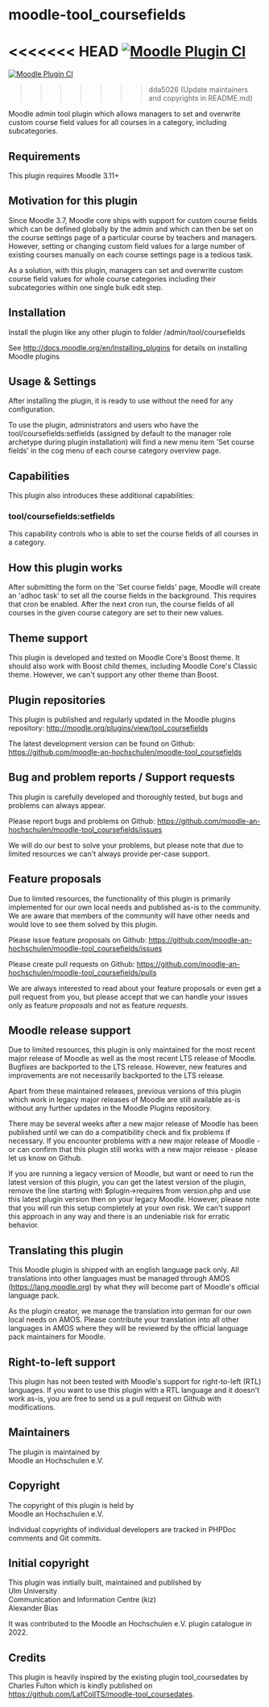 moodle-tool_coursefields
========================

<<<<<<< HEAD
[![Moodle Plugin CI](https://github.com/moodle-an-hochschulen/moodle-tool_coursefields/workflows/Moodle%20Plugin%20CI/badge.svg?branch=MOODLE_311_STABLE)](https://github.com/moodle-an-hochschulen/moodle-tool_coursefields/actions?query=workflow%3A%22Moodle+Plugin+CI%22+branch%3AMOODLE_311_STABLE)
=======
[![Moodle Plugin CI](https://github.com/moodle-an-hochschulen/moodle-tool_coursefields/workflows/Moodle%20Plugin%20CI/badge.svg?branch=master)](https://github.com/moodle-an-hochschulen/moodle-tool_coursefields/actions?query=workflow%3A%22Moodle+Plugin+CI%22+branch%3Amaster)
>>>>>>> dda5026 (Update maintainers and copyrights in README.md)

Moodle admin tool plugin which allows managers to set and overwrite custom course field values for all courses in a category, including subcategories.


Requirements
------------

This plugin requires Moodle 3.11+


Motivation for this plugin
--------------------------

Since Moodle 3.7, Moodle core ships with support for custom course fields which can be defined globally by the admin and which can then be set on the course settings page of a particular course by teachers and managers.
However, setting or changing custom field values for a large number of existing courses manually on each course settings page is a tedious task.

As a solution, with this plugin, managers can set and overwrite custom course field values for whole course categories including their subcategories within one single bulk edit step.


Installation
------------

Install the plugin like any other plugin to folder
/admin/tool/coursefields

See http://docs.moodle.org/en/Installing_plugins for details on installing Moodle plugins


Usage & Settings
----------------

After installing the plugin, it is ready to use without the need for any configuration.

To use the plugin, administrators and users who have the tool/coursefields:setfields (assigned by default to the manager role archetype during plugin installation) will find a new menu item 'Set course fields' in the cog menu of each course category overview page.


Capabilities
------------

This plugin also introduces these additional capabilities:

### tool/coursefields:setfields

This capability controls who is able to set the course fields of all courses in a category.


How this plugin works
---------------------

After submitting the form on the 'Set course fields' page, Moodle will create an 'adhoc task' to set all the course fields in the background. This requires that cron be enabled.
After the next cron run, the course fields of all courses in the given course category are set to their new values.


Theme support
-------------

This plugin is developed and tested on Moodle Core's Boost theme.
It should also work with Boost child themes, including Moodle Core's Classic theme. However, we can't support any other theme than Boost.


Plugin repositories
-------------------

This plugin is published and regularly updated in the Moodle plugins repository:
http://moodle.org/plugins/view/tool_coursefields

The latest development version can be found on Github:
https://github.com/moodle-an-hochschulen/moodle-tool_coursefields


Bug and problem reports / Support requests
------------------------------------------

This plugin is carefully developed and thoroughly tested, but bugs and problems can always appear.

Please report bugs and problems on Github:
https://github.com/moodle-an-hochschulen/moodle-tool_coursefields/issues

We will do our best to solve your problems, but please note that due to limited resources we can't always provide per-case support.


Feature proposals
-----------------

Due to limited resources, the functionality of this plugin is primarily implemented for our own local needs and published as-is to the community. We are aware that members of the community will have other needs and would love to see them solved by this plugin.

Please issue feature proposals on Github:
https://github.com/moodle-an-hochschulen/moodle-tool_coursefields/issues

Please create pull requests on Github:
https://github.com/moodle-an-hochschulen/moodle-tool_coursefields/pulls

We are always interested to read about your feature proposals or even get a pull request from you, but please accept that we can handle your issues only as feature _proposals_ and not as feature _requests_.


Moodle release support
----------------------

Due to limited resources, this plugin is only maintained for the most recent major release of Moodle as well as the most recent LTS release of Moodle. Bugfixes are backported to the LTS release. However, new features and improvements are not necessarily backported to the LTS release.

Apart from these maintained releases, previous versions of this plugin which work in legacy major releases of Moodle are still available as-is without any further updates in the Moodle Plugins repository.

There may be several weeks after a new major release of Moodle has been published until we can do a compatibility check and fix problems if necessary. If you encounter problems with a new major release of Moodle - or can confirm that this plugin still works with a new major release - please let us know on Github.

If you are running a legacy version of Moodle, but want or need to run the latest version of this plugin, you can get the latest version of the plugin, remove the line starting with $plugin->requires from version.php and use this latest plugin version then on your legacy Moodle. However, please note that you will run this setup completely at your own risk. We can't support this approach in any way and there is an undeniable risk for erratic behavior.


Translating this plugin
-----------------------

This Moodle plugin is shipped with an english language pack only. All translations into other languages must be managed through AMOS (https://lang.moodle.org) by what they will become part of Moodle's official language pack.

As the plugin creator, we manage the translation into german for our own local needs on AMOS. Please contribute your translation into all other languages in AMOS where they will be reviewed by the official language pack maintainers for Moodle.


Right-to-left support
---------------------

This plugin has not been tested with Moodle's support for right-to-left (RTL) languages.
If you want to use this plugin with a RTL language and it doesn't work as-is, you are free to send us a pull request on Github with modifications.


Maintainers
-----------

The plugin is maintained by\
Moodle an Hochschulen e.V.


Copyright
---------

The copyright of this plugin is held by\
Moodle an Hochschulen e.V.

Individual copyrights of individual developers are tracked in PHPDoc comments and Git commits.


Initial copyright
-----------------

This plugin was initially built, maintained and published by\
Ulm University\
Communication and Information Centre (kiz)\
Alexander Bias

It was contributed to the Moodle an Hochschulen e.V. plugin catalogue in 2022.


Credits
-------
This plugin is heavily inspired by the existing plugin tool_coursedates by Charles Fulton which is kindly published on https://github.com/LafColITS/moodle-tool_coursedates.
